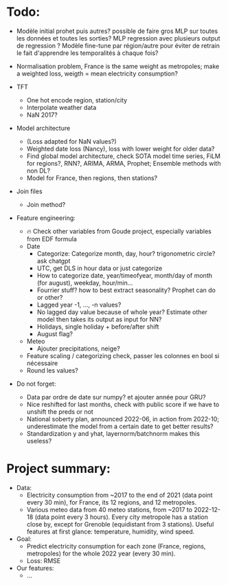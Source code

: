 # Todo:
- Modèle initial prohet puis autres? possible de faire gros MLP sur toutes les données et toutes les sorties? MLP regression avec plusieurs output de regression ? Modèle fine-tune par région/autre pour éviter de retrain le fait d'apprendre les temporalités à chaque fois?
- Normalisation problem, France is the same weight as metropoles; make a weighted loss, weigth = mean electricity consumption?

- TFT
    - One hot encode region, station/city
    - Interpolate weather data
    - NaN 2017?

- Model architecture
    - (Loss adapted for NaN values?)
    - Weighted date loss (Nancy), loss with lower weight for older data?
    - Find global model architecture, check SOTA model time series, FiLM for regions?, RNN?, ARIMA, ARMA, Prophet; Ensemble methods with non DL?
    - Model for France, then regions, then stations?
- Join files
    - Join method?
- Feature engineering:
    - 🔥 Check other variables from Goude project, especially variables from EDF formula
    - Date
        - Categorize: Categorize month, day, hour? trigonometric circle? ask chatgpt
        - UTC, get DLS in hour data or just categorize
        - How to categorize date, year/timeofyear, month/day of month (for august), weekday, hour/min...
        - Fourrier stuff? how to best extract seasonality? Prophet can do or other?
        - Lagged year -1, ..., -n values?
        - No lagged day value because of whole year? Estimate other model then takes its output as input for NN?
        - Holidays, single holiday + before/after shift
        - August flag?
    - Meteo
        - Ajouter precipitations, neige?
        <!-- - De base regrouper les régions en faisant moyenne classique, plus tard regrouper en faisant moyenne pondérée par pop des départements? -->
        <!-- - Onehotenc: Mountain, seaside, ... -->
        <!-- - Température ressentie, lissage exponentiel en feature engineering (temp passée, vent, humidité, ensolleillement) -->
    - Feature scaling / categorizing check, passer les colonnes en bool si nécessaire
    - Round les values?
- Do not forget:
    - Data par ordre de date sur numpy? et ajouter année pour GRU?
    - Nice reshifted for last months, check with public score if we have to unshift the preds or not
    - National soberty plan, announced 2022-06, in action from 2022-10; underestimate the model from a certain date to get better results?
    - Standardization y and yhat, layernorm/batchnorm makes this useless?

# Project summary:
- Data:
    - Electricity consumption from ~2017 to the end of 2021 (data point every 30 min), for France, its 12 regions, and 12 metropoles.
    - Various meteo data from 40 meteo stations, from ~2017 to 2022-12-18 (data point every 3 hours). Every city metropole has a station close by, except for Grenoble (equidistant from 3 stations). Useful features at first glance: temperature, humidity, wind speed.
- Goal:
    - Predict electricity consumption for each zone (France, regions, metropoles) for the whole 2022 year (every 30 min).
    - Loss: RMSE
- Our features:
    - ...
